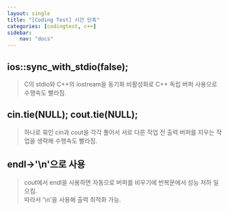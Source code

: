 ```yaml
---
layout: single
title: "[Coding Test] 시간 단축"
categories: [codingtest, c++]
sidebar:
    nav: "docs"
---
```


## ios::sync_with_stdio(false);
> C의 stdio와 C++의 iostream을 동기화 비활성화로 C++ 독립 버퍼 사용으로 수행속도 빨라짐. <br/>

## cin.tie(NULL); cout.tie(NULL);
> 하나로 묶인 cin과 cout을 각각 풀어서 서로 다른 작업 전 출력 버퍼를 지우는 작업을 생략해 수행속도 빨라짐. <br/>

## endl->'\n'으로 사용
> cout에서 endl을 사용하면 자동으로 버퍼를 비우기에 반복문에서 성능 저하 일으킴. <br/>
> 따라서 '\n'을 사용해 출력 최적화 가능. <br/>